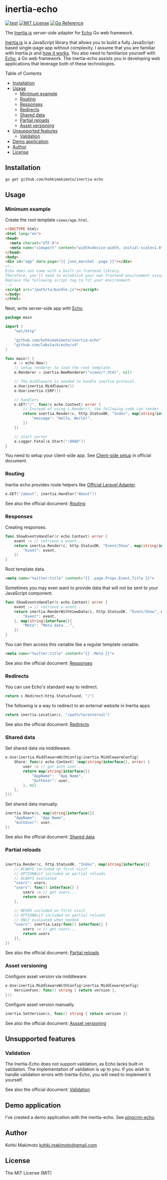 # inertia-echo

[![test](https://github.com/kohkimakimoto/inertia-echo/actions/workflows/test.yml/badge.svg)](https://github.com/kohkimakimoto/inertia-echo/actions/workflows/test.yml)
[![MIT License](https://img.shields.io/badge/license-MIT-blue.svg)](https://github.com/kohkimakimoto/inertia-echo/blob/main/LICENSE)
[![Go Reference](https://pkg.go.dev/badge/github.com/kohkimakimoto/inertia-echo.svg)](https://pkg.go.dev/github.com/kohkimakimoto/inertia-echo)

The [Inertia.js](https://inertiajs.com) server-side adapter for [Echo](https://echo.labstack.com/) Go web framework.

[Inertia.js](https://inertiajs.com) is a JavaScript library that allows you to build a fully JavaScript-based single-page app without complexity.
I assume that you are familiar with Inertia.js and [how it works](https://inertiajs.com/how-it-works).
You also need to familiarize yourself with [Echo](https://echo.labstack.com/), a Go web framework. The inertia-echo assists you in developing web applications that leverage both of these technologies.

Table of Contents

- [Installation](#installation)
- [Usage](#usage)
  - [Minimum example](#minimum-example)
  - [Routing](#routing)
  - [Responses](#responses)
  - [Redirects](#redirects)
  - [Shared data](#shared-data)
  - [Partial reloads](#partial-reloads)
  - [Asset versioning](#asset-versioning)
- [Unsupported features](#unsupported-features)
  - [Validation](#validation)
- [Demo application](#demo-application)
- [Author](#author)
- [License](#license)

## Installation

```sh
go get github.com/kohkimakimoto/inertia-echo
```

## Usage

### Minimum example

Create the root template `views/app.html`.

```html
<!DOCTYPE html>
<html lang="en">
<head>
  <meta charset="UTF-8">
  <meta name="viewport" content="width=device-width, initial-scale=1.0">
</head>
<body>
<div id="app" data-page="{{ json_marshal .page }}"></div>
<!--
Echo does not come with a built-in frontend library.
Therefore, you'll need to establish your own frontend environment using tools like Webpack, Vite, and so on.
Replace the following script tag to fit your environment.
-->
<script src="/path/to/bundle.js"></script>
</body>
</html>
```

Next, write server-side app with [Echo](https://echo.labstack.com/)

```go
package main

import (
	"net/http"

	"github.com/kohkimakimoto/inertia-echo"
	"github.com/labstack/echo/v4"
)

func main() {
	e := echo.New()
	// setup renderer to load the root template.
	e.Renderer = inertia.NewRenderer("views/*.html", nil)

	// The middleware is needed to handle inertia protocol.
	e.Use(inertia.Middleware())
	e.Use(inertia.CSRF())

	// handlers
	e.GET("/", func(c echo.Context) error {
		// Instead of using c.Render(), the following code can render inertia response.
		return inertia.Render(c, http.StatusOK, "Index", map[string]interface{}{
			"message": "Hello, World!",
		})
	})

	// start server
	e.Logger.Fatal(e.Start(":8080"))
}
```

You need to setup your client-side app. See [Client-side setup](https://inertiajs.com/client-side-setup) in official document.

### Routing

Inertia-echo provides route helpers like [Official Laravel Adapter](https://inertiajs.com/routing#route-helpers).

```go
e.GET("/about", inertia.Handler("About"))
```

See also the official document: [Routing](https://inertiajs.com/routing)

### Responses

Creating responses.


```go
func ShowEventsHandler(c echo.Context) error {
	event := // retrieve a event...
	return inertia.Render(c, http.StatusOK, "Event/Show", map[string]interface{}{
		"Event": event,
	})
}
```

Root template data.

```html
<meta name="twitter:title" content="{{ .page.Props.Event.Title }}">
```

Sometimes you may even want to provide data that will not be sent to your JavaScript component.

```go
func ShowEventsHandler(c echo.Context) error {
	event := // retrieve a event...
	return inertia.RenderWithViewData(c, http.StatusOK, "Event/Show", map[string]interface{}{
		"Event": event,
	}, map[string]interface{}{
		"Meta": "Meta data...",
	})
}
```

You can then access this variable like a regular template variable.

```html
<meta name="twitter:title" content="{{ .Meta }}">
```

See also the official document: [Responses](https://inertiajs.com/responses)

### Redirects

You can use Echo's standard way to redirect.

```go
return c.Redirect(http.StatusFound, "/")
```

The following is a way to redirect to an external website in Inertia apps.

```go
return inertia.Location(c, "/path/to/external")
```

See also the official document: [Redirects](https://inertiajs.com/redirects)

### Shared data

Set shared data via middleware.

```go
e.Use(inertia.MiddlewareWithConfig(inertia.MiddlewareConfig{
	Share: func(c echo.Context) (map[string]interface{}, error) {
		user := // get auth user...
		return map[string]interface{}{
			"AppName":  "App Name",
			"AuthUser": user,
		}, nil
	},
}))
```

Set shared data manually.

```go
inertia.Share(c, map[string]interface{}{
	"AppName":  "App Name",
	"AuthUser": user,
})
```

See also the official document: [Shared data](https://inertiajs.com/shared-data)

### Partial reloads

```go

inertia.Render(c, http.StatusOK, "Index", map[string]interface{}{
	// ALWAYS included on first visit
	// OPTIONALLY included on partial reloads
	// ALWAYS evaluated
	"users": users,
	"users": func() interface{} {
		users := // get users...
		return users
	},

	// NEVER included on first visit
	// OPTIONALLY included on partial reloads
	// ONLY evaluated when needed
	"users": inertia.Lazy(func() interface{} {
		users := // get users...
		return users
	}),
})
```

See also the official document: [Partial reloads](https://inertiajs.com/partial-reloads)

### Asset versioning

Configure asset version via middleware.

```go
e.Use(inertia.MiddlewareWithConfig(inertia.MiddlewareConfig{
	VersionFunc: func() string { return version },
}))
```

Configure asset version manually.

```go
inertia.SetVersion(c, func() string { return version })
```

See also the official document: [Assset versioning](https://inertiajs.com/asset-versioning)

## Unsupported features

### Validation

The Inertia-Echo does not support validation, as Echo lacks built-in validation.
The implementation of validation is up to you.
If you wish to handle validation errors with Inertia-Echo, you will need to implement it yourself.

See also the official document: [Validation](https://inertiajs.com/validation)

## Demo application

I've created a demo application with the inertia-echo. See [pingcrm-echo](https://github.com/kohkimakimoto/pingcrm-echo).
## Author

Kohki Makimoto <kohki.makimoto@gmail.com>

## License

The MIT License (MIT)
